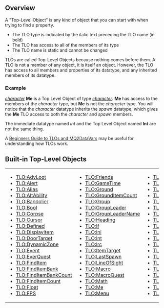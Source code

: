 ## Overview

A "Top-Level Object" is any kind of object that you can start with when trying to find a property.

-   The TLO type is indicated by the italic text preceding the TLO name (in bold)
-   The TLO has access to all of the members of its type
-   The TLO name is static and cannot be changed

TLOs are called Top-Level Objects because nothing comes before them. A TLO is not a member of any object, it is itself
an object. However, the TLO has access to all members and properties of its datatype, and any inherited members of its
datatype.

### Example

[*character*](../data-types/datatype-character.md) **Me** is a Top Level Object of type
[*character*](../data-types/datatype-character.md). **Me** has access to the members of the *character* type, but **Me** is
not the *character* type. You will notice that the *character* datatype inherits the *spawn* datatype, which gives the
**Me** TLO access to both the *character* and *spawn* members.

The immediate datatype named *int* and the Top Level Object named **Int** are not the same thing.

A [Beginners Guide to TLOs and MQ2DataVars](../documentation/beginners-guide-to-tlos-and-mq2datavars.md) may be useful for
understanding how TLOs work.

## Built-in Top-Level Objects

<table>
<tbody>
<tr class="odd">
<td><ul>
<li><a href="tlo-advloot.md">TLO:AdvLoot</a></li>
<li><a href="tlo-alert.md">TLO:Alert</a></li>
<li><a href="tlo-alias.md">TLO:Alias</a></li>
<li><a href="tlo-altability.md">TLO:AltAbility</a></li>
<li><a href="tlo-bandolier.md">TLO:Bandolier</a></li>
<li><a href="tlo-bool.md">TLO:Bool</a></li>
<li><a href="tlo-corpse.md">TLO:Corpse</a></li>
<li><a href="tlo-cursor.md">TLO:Cursor</a></li>
<li><a href="tlo-defined.md">TLO:Defined</a></li>
<li><a href="tlo-displayitem.md">TLO:DisplayItem</a></li>
<li><a href="tlo-doortarget.md">TLO:DoorTarget</a></li>
<li><a href="tlo-dynamiczone.md">TLO:DynamicZone</a></li>
<li><a href="tlo-event.md">TLO:Event</a></li>
<li><a href="tlo-everquest.md">TLO:EverQuest</a></li>
<li><a href="tlo-finditem.md">TLO:FindItem</a></li>
<li><a href="tlo-finditembank.md">TLO:FindItemBank</a></li>
<li><a href="tlo-finditembankcount.md">TLO:FindItemBankCount</a></li>
<li><a href="tlo-finditemcount.md">TLO:FindItemCount</a></li>
<li><a href="tlo-float.md">TLO:Float</a></li>
<li><a href="tlo-fps.md">TLO:FPS</a></li>
</ul></td>
<td><ul>
<li><a href="tlo-friends.md">TLO:Friends</a></li>
<li><a href="tlo-gametime.md">TLO:GameTime</a></li>
<li><a href="tlo-ground.md">TLO:Ground</a></li>
<li><a href="tlo-grounditemcount.md">TLO:GroundItemCount</a></li>
<li><a href="tlo-group.md">TLO:Group</a></li>
<li><a href="TLO:GroupLeader">TLO:GroupLeader</a></li>
<li><a href="TLO:GroupLeaderName">TLO:GroupLeaderName</a></li>
<li><a href="tlo-heading.md">TLO:Heading</a></li>
<li><a href="tlo-if.md">TLO:If</a></li>
<li><a href="tlo-ini.md">TLO:Ini</a></li>
<li><a href="tlo-int.md">TLO:Int</a></li>
<li><a href="tlo-irc.md">TLO:Irc</a></li>
<li><a href="tlo-itemtarget.md">TLO:ItemTarget</a></li>
<li><a href="tlo-lastspawn.md">TLO:LastSpawn</a></li>
<li><a href="tlo-lineofsight.md">TLO:LineOfSight</a></li>
<li><a href="tlo-macro.md">TLO:Macro</a></li>
<li><a href="tlo-macroquest.md">TLO:MacroQuest</a></li>
<li><a href="tlo-math.md">TLO:Math</a></li>
<li><a href="tlo-me.md">TLO:Me</a></li>
<li><a href="TLO:Menu">TLO:Menu</a></li>
</ul></td>
<td><ul>
<li><a href="tlo-mercenary.md">TLO:Mercenary</a></li>
<li><a href="tlo-merchant.md">TLO:Merchant</a></li>
<li><a href="tlo-mount.md">TLO:Mount</a></li>
<li><a href="tlo-nearestspawn.md">TLO:NearestSpawn</a></li>
<li><a href="tlo-pet.md">TLO:Pet</a></li>
<li><a href="tlo-plugin.md">TLO:Plugin</a></li>
<li><a href="tlo-raid.md">TLO:Raid</a></li>
<li><a href="tlo-range.md">TLO:Range</a></li>
<li><a href="tlo-select.md">TLO:Select</a></li>
<li><a href="tlo-selecteditem.md">TLO:SelectedItem</a></li>
<li><a href="tlo-skill.md">TLO:Skill</a></li>
<li><a href="tlo-spawn.md">TLO:Spawn</a></li>
<li><a href="tlo-spawncount.md">TLO:SpawnCount</a></li>
<li><a href="tlo-spell.md">TLO:Spell</a></li>
<li><a href="tlo-string.md">TLO:String</a></li>
<li><a href="tlo-switch.md">TLO:Switch</a></li>
<li><a href="tlo-target.md">TLO:Target</a></li>
<li><a href="tlo-task.md">TLO:Task</a></li>
<li><a href="tlo-time.md">TLO:Time</a></li>
<li><a href="tlo-type.md">TLO:Type</a></li>
</ul></td>
<td><ul>
<li><a href="tlo-window.md">TLO:Window</a></li>
<li><a href="tlo-zone.md">TLO:Zone</a></li>
</ul></td>
</tr>
</tbody>
</table>


